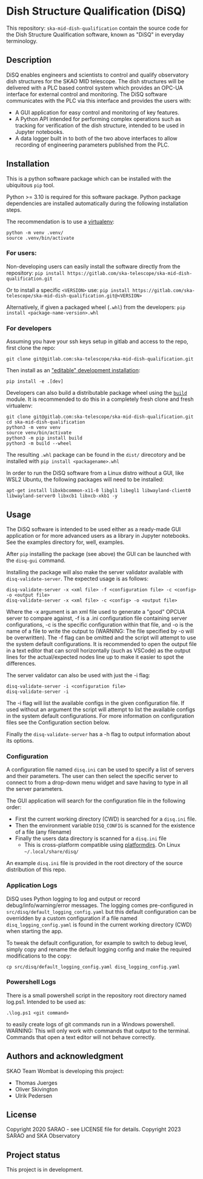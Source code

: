 # Dish Structure Qualification (DiSQ)

This repository: `ska-mid-dish-qualification` contain the source code for the Dish Structure Qualification software, known as "DiSQ" in everyday terminology. 

## Description
DiSQ enables engineers and scientists to control and qualify observatory dish structures for the SKAO MID telescope. The dish structures will be delivered with a PLC based control system which provides an OPC-UA interface for external control and monitoring. The DiSQ software communicates with the PLC via this interface and provides the users with:

* A GUI application for easy control and monitoring of key features.
* A Python API intended for performing complex operations such as tracking for verification of the dish structure, intended to be used in Jupyter notebooks.
* A data logger built in to both of the two above interfaces to allow recording of engineering parameters published from the PLC.

## Installation
This is a python software package which can be installed with the ubiquitous `pip` tool.

Python >= 3.10 is required for this software package. Python package dependencies are installed automatically during the following installation steps.

The recommendation is to use a [virtualenv](https://docs.python.org/3/library/venv.html):
```
python -m venv .venv/
source .venv/bin/activate
```

### For users:
Non-developing users can easily install the software directly from the repository: `pip install https://gitlab.com/ska-telescope/ska-mid-dish-qualification.git`

Or to install a specific `<VERSION>` use: `pip install https://gitlab.com/ska-telescope/ska-mid-dish-qualification.git@<VERSION>`

Alternatively, if given a packaged wheel (`.whl`) from the developers: `pip install <package-name-version>.whl`

### For developers
Assuming you have your ssh keys setup in gitlab and access to the repo, first clone the repo:

```git clone git@gitlab.com:ska-telescope/ska-mid-dish-qualification.git```

Then install as an ["editable" development installation](https://pip.pypa.io/en/stable/topics/local-project-installs/#editable-installs):

```pip install -e .[dev]```

Developers can also build a distributable package wheel using the [`build`](https://pypa-build.readthedocs.io/en/stable/) module. It is recommended to do this in a completely fresh clone and fresh virtualenv:

```
git clone git@gitlab.com:ska-telescope/ska-mid-dish-qualification.git
cd ska-mid-dish-qualification
python3 -m venv venv
source venv/bin/activate
python3 -m pip install build
python3 -m build --wheel
```

The resulting `.whl` package can be found in the `dist/` direcotory and be installed with `pip install <packagename>.whl`

In order to run the DiSQ software from a Linux distro without a GUI, like WSL2 Ubuntu, the following packages will need to be installed:

```apt-get install libxkbcommon-x11-0 libgl1 libegl1 libwayland-client0 libwayland-server0 libxcb1 libxcb-xkb1 -y```

## Usage
The DiSQ software is intended to be used either as a ready-made GUI application or for more advanced users as a library in Jupyter notebooks. See the examples directory for, well, examples.

After `pip` installing the package (see above) the GUI can be launched with the `disq-gui` command.

Installing the package will also make the server validator available with `disq-validate-server`. The expected usage is as follows:
```shell
disq-validate-server -x <xml file> -f <configuration file> -c <config> -o <output file>
disq-validate-server -x <xml file> -c <config> -o <output file>
```
Where the -x argument is an xml file used to generate a "good" OPCUA server to compare against, -f is a .ini configuration file containing server configurations, -c is the specific configuration within that file, and -o is the name of a file to write the output to (WARNING: The file specified by -o will be overwritten). The -f flag can be omitted and the script will attempt to use the system default configurations. It is recommended to open the output file in a text editor that can scroll horizontally (such as VSCode) as the output lines for the actual/expected nodes line up to make it easier to spot the differences.

The server validator can also be used with just the -i flag:
```shell
disq-validate-server -i <configuration file>
disq-validate-server -i
```
The -i flag will list the available configs in the given configuration file. If used without an argument the script will attempt to list the available configs in the system default configurations. For more information on configuration files see the Configuration section below.

Finally the `disq-validate-server` has a -h flag to output information about its options.


### Configuration
A configuration file named `disq.ini` can be used to specify a list of servers and their parameters. The user can then select the specific server to connect to from a drop-down menu widget and save having to type in all the server parameters.

The GUI application will search for the configuration file in the following order:
* First the current working directory (CWD) is searched for a `disq.ini` file.
* Then the environment variable `DISQ_CONFIG` is scanned for the existence of a file (any filename)
* Finally the users data directory is scanned for a `disq.ini` file
  * This is cross-platform compatible using [platformdirs](https://pypi.org/project/platformdirs/). On Linux `~/.local/share/disq/`

An example `disq.ini` file is provided in the root directory of the source distribution of this repo.

### Application Logs
DiSQ uses Python logging to log and output or record debug/info/warning/error messages. The logging comes pre-configured in `src/disq/default_logging_config.yaml` but this default configuration can be overridden by a custom configuration if a file named `disq_logging_config.yaml` is found in the current working directory (CWD) when starting the app. 

To tweak the default configuration, for example to switch to debug level, simply copy and rename the default logging config and make the required modifications to the copy:

```shell
cp src/disq/default_logging_config.yaml disq_logging_config.yaml
```

### Powershell Logs
There is a small powershell script in the repository root directory named log.ps1. Intended to be used as:
```shell
.\log.ps1 <git command>
```
to easily create logs of git commands run in a Windows powershell.
WARNING: This will only work with commands that output to the terminal. Commands that open a text editor will not behave correctly.

## Authors and acknowledgment
SKAO Team Wombat is developing this project:

* Thomas Juerges
* Oliver Skivington
* Ulrik Pedersen

## License
Copyright 2020 SARAO - see LICENSE file for details.
Copyright 2023 SARAO and SKA Observatory

## Project status
This project is in development.
